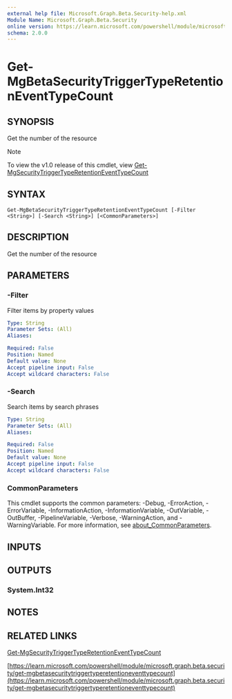 ```yaml
---
external help file: Microsoft.Graph.Beta.Security-help.xml
Module Name: Microsoft.Graph.Beta.Security
online version: https://learn.microsoft.com/powershell/module/microsoft.graph.beta.security/get-mgbetasecuritytriggertyperetentioneventtypecount
schema: 2.0.0
---
```


# Get-MgBetaSecurityTriggerTypeRetentionEventTypeCount

## SYNOPSIS
Get the number of the resource

> [!NOTE]
> To view the v1.0 release of this cmdlet, view [Get-MgSecurityTriggerTypeRetentionEventTypeCount](/powershell/module/Microsoft.Graph.Security/Get-MgSecurityTriggerTypeRetentionEventTypeCount?view=graph-powershell-1.0)

## SYNTAX

```
Get-MgBetaSecurityTriggerTypeRetentionEventTypeCount [-Filter <String>] [-Search <String>] [<CommonParameters>]
```

## DESCRIPTION
Get the number of the resource

## PARAMETERS

### -Filter
Filter items by property values

```yaml
Type: String
Parameter Sets: (All)
Aliases:

Required: False
Position: Named
Default value: None
Accept pipeline input: False
Accept wildcard characters: False
```

### -Search
Search items by search phrases

```yaml
Type: String
Parameter Sets: (All)
Aliases:

Required: False
Position: Named
Default value: None
Accept pipeline input: False
Accept wildcard characters: False
```

### CommonParameters
This cmdlet supports the common parameters: -Debug, -ErrorAction, -ErrorVariable, -InformationAction, -InformationVariable, -OutVariable, -OutBuffer, -PipelineVariable, -Verbose, -WarningAction, and -WarningVariable. For more information, see [about_CommonParameters](http://go.microsoft.com/fwlink/?LinkID=113216).

## INPUTS

## OUTPUTS

### System.Int32
## NOTES

## RELATED LINKS
[Get-MgSecurityTriggerTypeRetentionEventTypeCount](/powershell/module/Microsoft.Graph.Security/Get-MgSecurityTriggerTypeRetentionEventTypeCount?view=graph-powershell-1.0)

[https://learn.microsoft.com/powershell/module/microsoft.graph.beta.security/get-mgbetasecuritytriggertyperetentioneventtypecount](https://learn.microsoft.com/powershell/module/microsoft.graph.beta.security/get-mgbetasecuritytriggertyperetentioneventtypecount)


